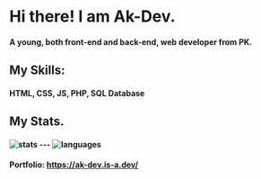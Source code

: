 <h1>Hi there! I am Ak-Dev.</h1>
<h4>A young, both front-end and back-end, web developer from PK.</h4>
<h2>My Skills:</h2>
<h4>HTML, CSS, JS, PHP, SQL Database</h4>
<h2>My Stats.</h2>
<h4><img src="https://github-readme-stats.vercel.app/api?username=Ak-Web-Dev&show_icons=true&theme=algolia" alt="stats"/> --- 
<img src="https://github-readme-stats.vercel.app/api/top-langs/?username=Ak-Web-Dev&theme=radical&hide=c,objective-c,nim" alt="languages"/></h4>
<h4>Portfolio: <a href="https://ak-dev.is-a.dev/">https://ak-dev.is-a.dev/</a></h4>
